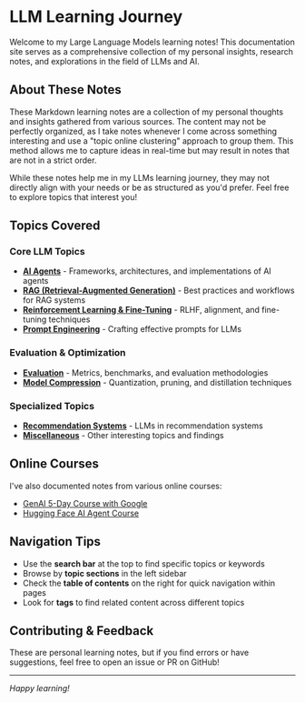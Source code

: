 # LLM Learning Journey

Welcome to my Large Language Models learning notes! This documentation site serves as a comprehensive collection of my personal insights, research notes, and explorations in the field of LLMs and AI.

## About These Notes

These Markdown learning notes are a collection of my personal thoughts and insights gathered from various sources. The content may not be perfectly organized, as I take notes whenever I come across something interesting and use a "topic online clustering" approach to group them. This method allows me to capture ideas in real-time but may result in notes that are not in a strict order.

While these notes help me in my LLMs learning journey, they may not directly align with your needs or be as structured as you'd prefer. Feel free to explore topics that interest you!

## Topics Covered

### Core LLM Topics

- **[AI Agents](topics/AI-Agent/index.md)** - Frameworks, architectures, and implementations of AI agents
- **[RAG (Retrieval-Augmented Generation)](topics/RAG/index.md)** - Best practices and workflows for RAG systems
- **[Reinforcement Learning & Fine-Tuning](topics/RFT/index.md)** - RLHF, alignment, and fine-tuning techniques
- **[Prompt Engineering](topics/Prompt/index.md)** - Crafting effective prompts for LLMs

### Evaluation & Optimization

- **[Evaluation](topics/evaluation/index.md)** - Metrics, benchmarks, and evaluation methodologies
- **[Model Compression](topics/compressing/index.md)** - Quantization, pruning, and distillation techniques

### Specialized Topics

- **[Recommendation Systems](topics/RecSys/index.md)** - LLMs in recommendation systems
- **[Miscellaneous](topics/Others/index.md)** - Other interesting topics and findings

## Online Courses

I've also documented notes from various online courses:

- [GenAI 5-Day Course with Google](https://github.com/jackie-jiaqi-yin/llm-learning-journey/tree/main/genai-5day-course-with-google)
- [Hugging Face AI Agent Course](https://github.com/jackie-jiaqi-yin/llm-learning-journey/tree/main/huggingface-agent-ai-course)

## Navigation Tips

- Use the **search bar** at the top to find specific topics or keywords
- Browse by **topic sections** in the left sidebar
- Check the **table of contents** on the right for quick navigation within pages
- Look for **tags** to find related content across different topics

## Contributing & Feedback

These are personal learning notes, but if you find errors or have suggestions, feel free to open an issue or PR on GitHub!

---

*Happy learning!*
